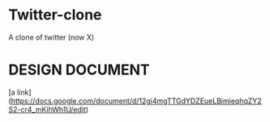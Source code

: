 # Twitter-clone
 A clone of twitter (now X)

# DESIGN DOCUMENT
[a link] (https://docs.google.com/document/d/12gi4mgTTGdYDZEueLBimieqhqZY2S2-cr4_mKihWh1U/edit)
